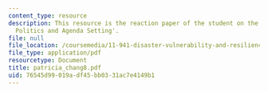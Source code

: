 ```yaml
---
content_type: resource
description: This resource is the reaction paper of the student on the topic 'Disaster
  Politics and Agenda Setting'.
file: null
file_location: /coursemedia/11-941-disaster-vulnerability-and-resilience-spring-2005/76545d99019adf45bb0331ac7e4149b1_patricia_chang8.pdf
file_type: application/pdf
resourcetype: Document
title: patricia_chang8.pdf
uid: 76545d99-019a-df45-bb03-31ac7e4149b1
---
```

